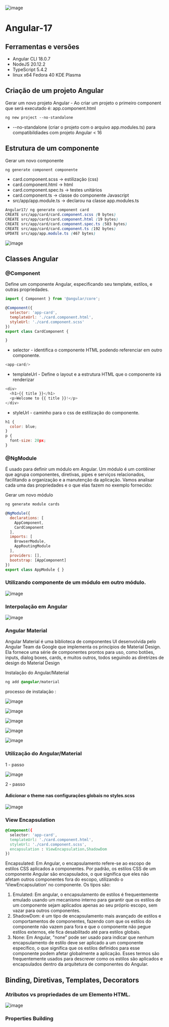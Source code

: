 ![image](https://github.com/FrankDestro/Curso-Angular-17/assets/93776452/c0f490ab-b736-4347-8ac9-a2513cc3a0c1) 

# Angular-17 

## Ferramentas e versões 
* Angular CLI 18.0.7
* NodeJS 20.12.2
* TypeScript 5.4.2
* linux x64 Fedora 40 KDE Plasma

## Criação de um projeto Angular 

Gerar um novo projeto Angular - Ao criar um projeto o primeiro component que será executado é: app.component.html

```css
ng new project --no-standalone 
```
* --no-standalone (criar o projeto com o arquivo app.modules.ts) para compatibildiades com projeto Angular < 16

## Estrutura de um componente 

Gerar um novo componente

```css
ng generate component componente
```

- card.component.scss -> estilização (css)
- card.component.html -> html 
- card.component.spec.ts -> testes unitários
- card.component.ts -> classe do componente Javascript
- src/app/app.module.ts -> declarou na classe app.modules.ts

```css
Angular17/ ng generate component card
CREATE src/app/card/card.component.scss (0 bytes)
CREATE src/app/card/card.component.html (19 bytes)
CREATE src/app/card/card.component.spec.ts (583 bytes)
CREATE src/app/card/card.component.ts (192 bytes)
UPDATE src/app/app.module.ts (467 bytes)
```

![image](https://github.com/FrankDestro/Curso-Angular-17/assets/93776452/c8b75ee0-b490-4b59-b6a0-cd0f68999472)

## Classes Angular 

### @Component
Define um componente Angular, especificando seu template, estilos, e outras propriedades.

```js
import { Component } from '@angular/core';

@Component({
  selector: 'app-card',
  templateUrl: './card.component.html',
  styleUrl: './card.component.scss'
})
export class CardComponent {

}
```

* selector - identifica o componente HTML podendo referenciar em outro componente.
```js
<app-card/>
```
* templateUrl  - Define o layout e a estrutura HTML que o componente irá renderizar
```js
<div>
  <h1>{{ title }}</h1>
  <p>Welcome to {{ title }}!</p>
</div>
```
* styleUrl - caminho para o css de estilização do componente. 
```js
h1 {
  color: blue;
}
p {
  font-size: 20px;
}
```

### @NgModule 
É usado para definir um módulo em Angular. Um módulo é um contêiner que agrupa componentes, diretivas, pipes e serviços relacionados, facilitando a organização e a manutenção da aplicação. Vamos analisar cada uma das propriedades e o que elas fazem no exemplo fornecido:

Gerar um novo módulo 

```css
ng generate module cards
```

```js 
@NgModule({
  declarations: [
    AppComponent,
    CardComponent
  ],
  imports: [
    BrowserModule,
    AppRoutingModule
  ],
  providers: [],
  bootstrap: [AppComponent]
})
export class AppModule { }
```

### Utilizando componente de um módulo em outro módulo. 

![image](https://github.com/FrankDestro/Angular17-Docs/assets/93776452/c70548b7-7234-4665-8e77-b6292a1372f0)

### Interpolação em Angular 

![image](https://github.com/FrankDestro/Angular17-Docs/assets/93776452/37d8015e-b618-48f4-816f-31bed23fa162)

### Angular Material 

Angular Material é uma biblioteca de componentes UI desenvolvida pelo Angular Team da Google que implementa os princípios de Material Design. Ela fornece uma série de componentes prontos para uso, como botões, inputs, dialog boxes, cards, e muitos outros, todos seguindo as diretrizes de design do Material Design

Instalação do Angular/Material 
```css
ng add @angular/material
```

processo de instalação :

![image](https://github.com/FrankDestro/Angular17-Docs/assets/93776452/73ad346e-df77-4714-bed8-cf0e1865930a)

![image](https://github.com/FrankDestro/Angular17-Docs/assets/93776452/9a2aaaff-f89b-4c50-8de1-326c55776c63)

![image](https://github.com/FrankDestro/Angular17-Docs/assets/93776452/5ae515df-57ef-498d-b828-1f8306305915)

![image](https://github.com/FrankDestro/Angular17-Docs/assets/93776452/e95b8bc4-c030-40fb-97e3-fde4ef447af2)

![image](https://github.com/FrankDestro/Angular17-Docs/assets/93776452/1421c454-6e53-4dd4-b8db-def0679a5fc7)

### Utilização do Angular/Material 

1 - passo 

![image](https://github.com/FrankDestro/Angular17-Docs/assets/93776452/48303c2f-4527-4775-ba97-dfc839a5a41c)

2 - passo 

#### Adicionar o theme nas configurações globais no styles.scss

![image](https://github.com/FrankDestro/Angular17-Docs/assets/93776452/a31f98b1-c034-4041-b5d6-fc856e60ad6e)

### View Encapsulation

```css
@Component({
  selector: 'app-card',
  templateUrl: './card.component.html',
  styleUrl: './card.component.scss',
  encapsulation : ViewEncapsulation.ShadowDom
})

```

Encapsulated: Em Angular, o encapsulamento refere-se ao escopo de estilos CSS aplicados a componentes. Por padrão, os estilos CSS de um componente Angular são encapsulados, o que significa que eles não afetam outros componentes fora do escopo, utilizando o ‘ViewEncapsulation’ no componente. Os tipos são:
1.	Emulated: Em angular, o encapsulamento de estilos é frequentemente emulado usando um mecanismo interno para garantir que os estilos de um componente sejam aplicados apenas ao seu próprio escopo, sem vazar para outros componentes.
2.	ShadowDom: é um tipo de encapsulamento mais avançado de estilos e comportamentos de componentes, fazendo com que os estilos do componente não vazem para fora e que o componente não pegue estilos externos, ele fica desabilitado até para estilos globais. 
3.	None: Em Angular, "none" pode ser usado para indicar que nenhum encapsulamento de estilo deve ser aplicado a um componente específico, o que significa que os estilos definidos para esse componente podem afetar globalmente a aplicação.
Esses termos são frequentemente usados para descrever como os estilos são aplicados e encapsulados dentro da arquitetura de componentes do Angular.

## Binding, Diretivas, Templates, Decorators

### Atributos vs propriedades de um Elemento HTML.

![image](https://github.com/FrankDestro/Angular17-Docs/assets/93776452/0349a52d-a0dc-4373-93dd-edb33480ba68)

### Properties Building 


